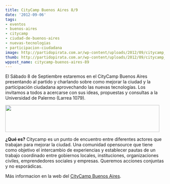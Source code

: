 ```yaml
---
title: CityCamp Buenos Aires 8/9
date: '2012-09-06'
tags:
- eventos
- buenos-aires
- citycamp
- ciudad-de-buenos-aires
- nuevas-tecnologias
- participacion-ciudadana
image: http://partidopirata.com.ar/wp-content/uploads/2012/09/citycamp_bigger.png
thumb: http://partidopirata.com.ar/wp-content/uploads/2012/09/citycamp_bigger-150x150.png
wppost_name: citycamp-buenos-aires-89
---
```


El Sábado 8 de Septiembre estaremos en el CityCamp Buenos Aires presentando al partido y charlando sobre como mejorar la ciudad y la participación ciudadana aprovechando las nuevas tecnologías. Los invitamos a todos a acercarse con sus ideas, propuestas y consultas a la Universidad de Palermo (Larrea 1079).

<a href="http://citycampba.com.ar"><img src="http://partidopirata.com.ar/wp-content/uploads/2012/09/citycamp3.png" alt="" title="citycamp" width="487" height="85" class="aligncenter size-full wp-image-6376" /></a>

<strong>¿Qué es?</strong>
Citycamp es un punto de encuentro entre diferentes actores que trabajan para mejorar la ciudad. Una comunidad opensource que tiene como objetivo el intercambio de experiencias y establecer pautas de un trabajo coordinado entre gobiernos locales, instituciones, organizaciones civiles, emprendedores sociales y empresas. Queremos acciones conjuntas y no esporádicas.

Más informacion en la web del <a href="http://citycampba.com.ar" target="_blank">CityCamp Buenos Aires</a>.
